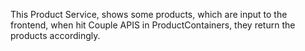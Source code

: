 This Product Service, shows some products, which are input to the frontend, when hit Couple APIS in ProductContainers, they return the products accordingly.
